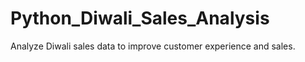 # Python_Diwali_Sales_Analysis
Analyze Diwali sales data to improve customer experience and sales.


